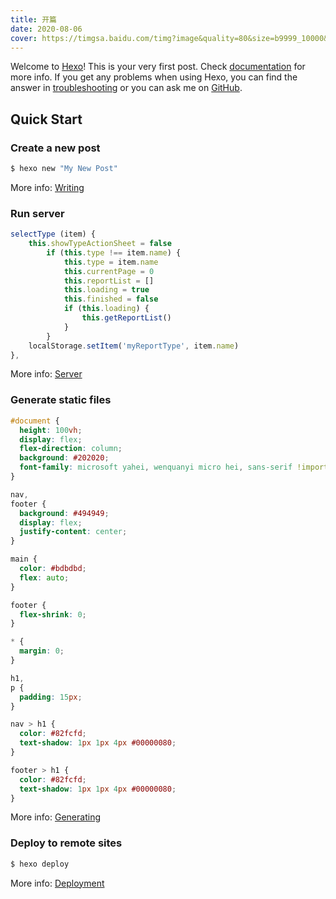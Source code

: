 ```yaml
---
title: 开篇
date: 2020-08-06
cover: https://timgsa.baidu.com/timg?image&quality=80&size=b9999_10000&sec=1596686823844&di=00ff84c9e49c759c7bf6f94c30da3443&imgtype=0&src=http%3A%2F%2Fa2.att.hudong.com%2F86%2F10%2F01300000184180121920108394217.jpg
---
```

Welcome to [Hexo](https://hexo.io/)! This is your very first post. Check [documentation](https://hexo.io/docs/) for more info. If you get any problems when using Hexo, you can find the answer in [troubleshooting](https://hexo.io/docs/troubleshooting.html) or you can ask me on [GitHub](https://github.com/hexojs/hexo/issues).

## Quick Start

### Create a new post

``` bash
$ hexo new "My New Post"
```

More info: [Writing](https://hexo.io/docs/writing.html)

### Run server

``` javascript
selectType (item) {
    this.showTypeActionSheet = false
        if (this.type !== item.name) {
            this.type = item.name
            this.currentPage = 0
            this.reportList = []
            this.loading = true
            this.finished = false
            if (this.loading) {
                this.getReportList()
            }
        }
    localStorage.setItem('myReportType', item.name)
},
```

More info: [Server](https://hexo.io/docs/server.html)

### Generate static files

``` css
#document {
  height: 100vh;
  display: flex;
  flex-direction: column;
  background: #202020;
  font-family: microsoft yahei, wenquanyi micro hei, sans-serif !important;
}

nav,
footer {
  background: #494949;
  display: flex;
  justify-content: center;
}

main {
  color: #bdbdbd;
  flex: auto;
}

footer {
  flex-shrink: 0;
}

* {
  margin: 0;
}

h1,
p {
  padding: 15px;
}

nav > h1 {
  color: #82fcfd;
  text-shadow: 1px 1px 4px #00000080;
}

footer > h1 {
  color: #82fcfd;
  text-shadow: 1px 1px 4px #00000080;
}
```

More info: [Generating](https://hexo.io/docs/generating.html)

### Deploy to remote sites

``` bash
$ hexo deploy
```

More info: [Deployment](https://hexo.io/docs/one-command-deployment.html)

